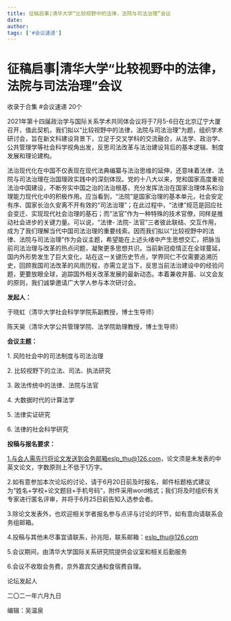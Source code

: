 ```yaml
---
title: 征稿启事|清华大学“比较视野中的法律，法院与司法治理”会议
date: 
author: 
tags: ['#会议速递']
---
```

# 征稿启事|清华大学“比较视野中的法律，法院与司法治理”会议


收录于合集 #会议速递 20个

2021年第十四届政治学与国际关系学术共同体会议将于7月5-6日在北京辽宁大厦召开，值此契机，我们拟以“比较视野中的法律，法院与司法治理”为题，组织学术研讨会，旨在新文科建设背景下，立足于交叉学科的交流融合，从法学、政治学、公共管理学等社会科学视角出发，反思司法改革与法治建设背后的基本逻辑、制度发展和理论建构。

  

法治现代化在中国不仅表现在现代法典编纂与法治思维的延伸，还意味着法律、法院与司法治理在治国理政实践中的深刻体现。党的十八大以来，党和国家高度重视法治中国建设，不断夯实中国之治的法治根基，充分发挥法治在国家治理体系和治理能力现代化中的积极作用。应当看到，“法院”是国家治理的基本单元，社会安定有序、国家长治久安离不开有效的“司法治理”；在此过程中，“法律”规范是回应社会变迁、实现现代社会治理的基石；而“法官”作为一种特殊的技术官僚，同样是推动社会进步的关键力量。可以说，“法律-
法院-
法官”三者彼此联结、交互作用，成为了我们理解当代中国司法治理的重要线索。因而我们拟以“比较视野中的法律、法院与司法治理”作为会议主题，希望能在上述头绪中产生思想交汇，把脉当前司法治理与改革的热点问题，凝聚更多思想共识。当前新冠疫情正在全球蔓延，国内外形势发生了巨大变化，站在这一关键历史节点，学界同仁不仅需要追溯历史，回顾我国司法改革的风雨历程，亦需立足当下，反思当前法治建设中的经验问题，更要放眼全球，追踪国外相关改革发展的最新动态。本着兼收并蓄、以文会友的原则，我们诚挚邀请广大学人参与本次研讨会。

**发起人：**

于晓虹（清华大学社会科学学院系副教授，博士生导师）  

陈天昊（清华大学公共管理学院、法学院助理教授，博士生导师）

  

 **会议主题：**  

1\. 风险社会中的司法制度与司法治理

2\. 比较视野下的立法、司法、执法研究

3\. 政法传统中的法律、法院与法官

4\. 大数据时代的计算法学

5\. 法律实证研究  

6\. 法律的社会科学研究  

  

 **投稿与报名要求：**

1.与会人需先行将论文发送到会务邮箱eslp_thu@126.com，论文须是未发表的中英文论文，字数原则上不低于1万字。

2.如有意参加本次论坛的讨论，请于6月20日前及时报名，邮件标题格式建议为“姓名+学校+论文题目+手机号码”，附件采用word格式；我们将及时组织有关专家进行匿名评审，并将于6月25日前告知入选参会者。

3.除论文发表外，也欢迎相关学者报名参与点评与讨论的环节，如有意向请联系会务组邮箱。

4.投稿与其他未尽事宜请联系，孙兆阳，联系邮箱：eslp_thu@126.com

5.会议期间，由清华大学国际关系研究院提供会议室和相关后勤服务

6.会议不收取会务费，京外嘉宾交通和食宿费自理。

  

论坛发起人

二〇二一年六月九日  

编辑：吴温泉  

  

